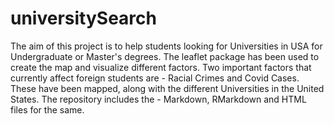# universitySearch
The aim of this project is to help students looking for Universities in USA for Undergraduate or Master's degrees. The leaflet package has been used to create the map and visualize different factors. Two important factors that currently affect foreign students are - Racial Crimes and Covid Cases. These have been mapped, along with the different Universities in the United States. The repository includes the - Markdown, RMarkdown and HTML files for the same.

